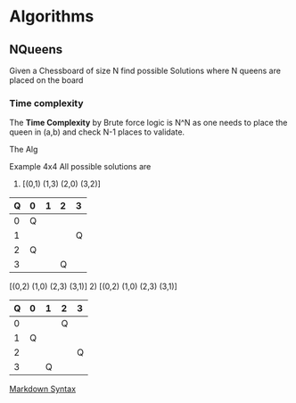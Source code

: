# Algorithms 
## NQueens
Given a Chessboard of size N find possible Solutions where N queens are placed on the board

### Time complexity
The **Time Complexity** by Brute force logic is N^N as one needs to place the queen in (a,b) and check N-1 places to validate.

The Alg

Example 4x4
All possible solutions are 


   
1)  [(0,1) (1,3) (2,0) (3,2)] 

 | Q | 0 | 1 | 2 | 3 |
 |:--|:--|:--|:--|:--|
 | 0 | Q |   |   |   | 
 | 1 |   |   |   | Q |
 | 2 | Q |   |   |   |
 | 3 |   |   | Q |   |

   [(0,2) (1,0) (2,3) (3,1)]
2) [(0,2) (1,0) (2,3) (3,1)] 

 | Q | 0 | 1 | 2 | 3 |
 |:--|:--|:--|:--|:--|
 | 0 |   |   | Q |   | 
 | 1 | Q |   |   |   |
 | 2 |   |   |   | Q |
 | 3 |   | Q |   |   |





[Markdown Syntax](https://stackedit.io/app#)
